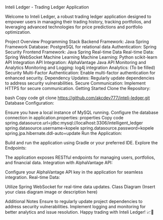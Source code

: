 
Inteli Ledger - Trading Ledger Application

Welcome to Inteli Ledger, a robust trading ledger application designed to empower users in managing their trading history, tracking portfolios, and leveraging advanced technologies for price predictions and portfolio optimization.

Project Overview
Programming Stack
Backend
Framework: Java Spring Framework
Database: PostgreSQL for relational data
Authentication: Spring Security
Frontend
Framework: Java Spring
Real-time Data
Real-time Data: Spring WebSocket
Machine Learning
Machine Learning: Python scikit-learn
API Integration
API Integration: AlphaVantage Java API
Monitoring and Analytics
Monitoring and Logging: log4j integration
Analytics: (To be filled)
Security
Multi-Factor Authentication: Enable multi-factor authentication for enhanced security.
Dependency Updates: Regularly update dependencies to address security vulnerabilities.
Secure Communication: Implement HTTPS for secure communication.
Getting Started
Clone the Repository:

bash
Copy code
git clone https://github.com/akcdev777/inteli-ledger.git
Database Configuration:

Ensure you have a local instance of MySQL running.
Configure the database connection in application.properties:
properties
Copy code
spring.datasource.url=jdbc:mysql://localhost:3306/intelligent_ledger
spring.datasource.username=kopele
spring.datasource.password=kopele
spring.jpa.hibernate.ddl-auto=update
Run the Application:

Build and run the application using Gradle or your preferred IDE.
Explore the Endpoints:

The application exposes RESTful endpoints for managing users, portfolios, and financial data.
Integration with AlphaVantage API:

Configure your AlphaVantage API key in the application for seamless integration.
Real-time Data:

Utilize Spring WebSocket for real-time data updates.
Class Diagram
(Insert your class diagram image or description here)

Additional Notes
Ensure to regularly update project dependencies to address security vulnerabilities.
Implement logging and monitoring for better analytics and issue resolution.
Happy trading with Inteli Ledger! 📈🚀
